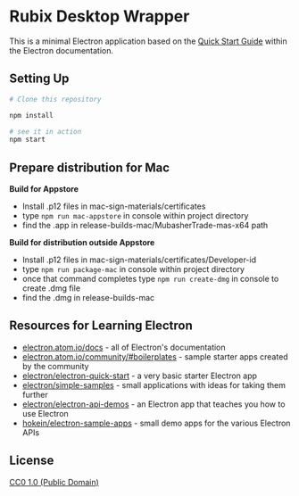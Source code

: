 # Rubix Desktop Wrapper

This is a minimal Electron application based on the [Quick Start Guide](http://electron.atom.io/docs/tutorial/quick-start) within the Electron documentation.


## Setting Up

```bash
# Clone this repository

npm install

# see it in action
npm start
```


## Prepare distribution for Mac

**Build for Appstore**

- Install .p12 files in mac-sign-materials/certificates
- type `npm run mac-appstore` in console within project directory
- find the .app in release-builds-mac/MubasherTrade-mas-x64 path

**Build for distribution outside Appstore**

- Install .p12 files in mac-sign-materials/certificates/Developer-id
- type `npm run package-mac` in console within project directory
- once that command completes type `npm run create-dmg` in console to create .dmg file
- find the .dmg in release-builds-mac

## Resources for Learning Electron

- [electron.atom.io/docs](http://electron.atom.io/docs) - all of Electron's documentation
- [electron.atom.io/community/#boilerplates](http://electron.atom.io/community/#boilerplates) - sample starter apps created by the community
- [electron/electron-quick-start](https://github.com/electron/electron-quick-start) - a very basic starter Electron app
- [electron/simple-samples](https://github.com/electron/simple-samples) - small applications with ideas for taking them further
- [electron/electron-api-demos](https://github.com/electron/electron-api-demos) - an Electron app that teaches you how to use Electron
- [hokein/electron-sample-apps](https://github.com/hokein/electron-sample-apps) - small demo apps for the various Electron APIs

## License

[CC0 1.0 (Public Domain)](LICENSE.md)
